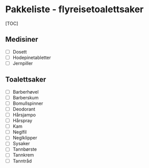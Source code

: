 # Pakkeliste - flyreisetoalettsaker
[TOC]
## Medisiner
- [ ] Dosett
- [ ] Hodepinetabletter
- [ ] Jernpiller
## Toalettsaker
- [ ] Barberhøvel
- [ ] Barberskum
- [ ] Bomullspinner
- [ ] Deodorant
- [ ] Hårsjampo
- [ ] Hårspray
- [ ] Kam
- [ ] Neglfil
- [ ] Neglklipper
- [ ] Sysaker
- [ ] Tannbørste
- [ ] Tannkrem
- [ ] Tanntråd
